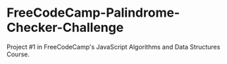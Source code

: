 # FreeCodeCamp-Palindrome-Checker-Challenge
Project #1 in FreeCodeCamp's JavaScript Algorithms and Data Structures Course.
